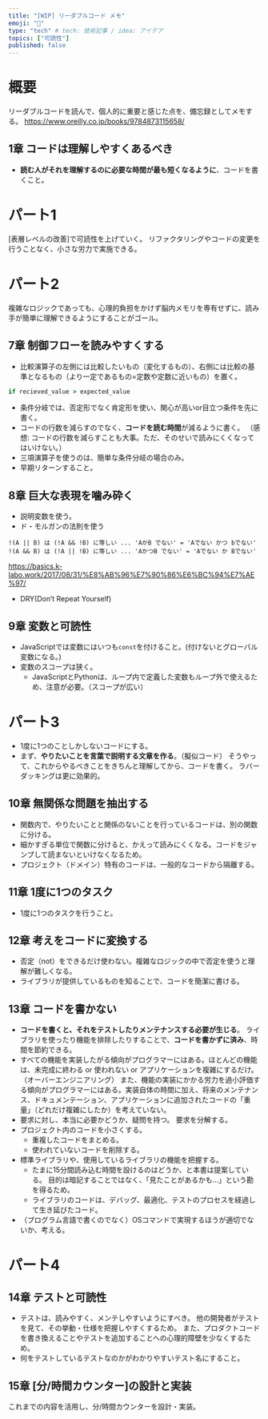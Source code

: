 ```yaml
---
title: "[WIP] リーダブルコード メモ"
emoji: "📑"
type: "tech" # tech: 技術記事 / idea: アイデア
topics: ["可読性"]
published: false
---
```


# 概要
リーダブルコードを読んで、個人的に重要と感じた点を、備忘録としてメモする。
https://www.oreilly.co.jp/books/9784873115658/

<!-- ## 背景
英語のリーディング力向上のため、リーダブルコードの原文（英語）を読んでいる。
原文を読んで私なりに解釈(咀嚼)した内容をメモしているので、少しニュアンスが異なる可能性がある。 -->


## 1章 コードは理解しやすくあるべき
- **読む人がそれを理解するのに必要な時間が最も短くなるように**、コードを書くこと。

# パート1
[表層レベルの改善]で可読性を上げていく。
リファクタリングやコードの変更を行うことなく、小さな労力で実施できる。


# パート2
複雑なロジックであっても、心理的負担をかけず脳内メモリを専有せずに、読み手が簡単に理解できるようにすることがゴール。

## 7章 制御フローを読みやすくする
- 比較演算子の左側には比較したいもの（変化するもの）、右側には比較の基準となるもの（より一定であるもの=定数や定数に近いもの）を置く。
```ruby
if recieved_value > expected_value
```

- 条件分岐では、否定形でなく肯定形を使い、関心が高いor目立つ条件を先に書く。
- コードの行数を減らすのでなく、**コードを読む時間**が減るように書く。
  （感想: コードの行数を減らすことも大事。ただ、そのせいで読みにくくなってはいけない。）
- 三項演算子を使うのは、簡単な条件分岐の場合のみ。
- 早期リターンすること。

## 8章 巨大な表現を噛み砕く
- 説明変数を使う。
- ド・モルガンの法則を使う
```
!(A || B) は (!A && !B) に等しい ... 'AかB でない' = 'Aでない かつ bでない'
!(A && B) は (!A || !B) に等しい ... 'AかつB でない' = 'Aでない か Bでない'
```
https://basics.k-labo.work/2017/08/31/%E8%AB%96%E7%90%86%E6%BC%94%E7%AE%97/

- DRY(Don’t Repeat Yourself)

## 9章 変数と可読性
- JavaScriptでは変数にはいつも`const`を付けること。(付けないとグローバル変数になる。)
- 変数のスコープは狭く。
  - JavaScriptとPythonは、ループ内で定義した変数もループ外で使えるため、注意が必要。（スコープが広い）

# パート3
- 1度に1つのことしかしないコードにする。
- まず、**やりたいことを言葉で説明する文章を作る**。（擬似コード）
  そうやって、これからやるべきことをきちんと理解してから、コードを書く。
  ラバーダッキングは更に効果的。

## 10章 無関係な問題を抽出する
- 関数内で、やりたいことと関係のないことを行っているコードは、別の関数に分ける。
- 細かすぎる単位で関数に分けると、かえって読みにくくなる。コードをジャンプして読まないといけなくなるため。
- プロジェクト（ドメイン）特有のコードは、一般的なコードから隔離する。

## 11章 1度に1つのタスク
- 1度に1つのタスクを行うこと。

## 12章 考えをコードに変換する
- 否定（not）をできるだけ使わない。複雑なロジックの中で否定を使うと理解が難しくなる。
- ライブラリが提供しているものを知ることで、コードを簡潔に書ける。

## 13章 コードを書かない
- **コードを書くと、それをテストしたりメンテナンスする必要が生じる**。
  ライブラリを使ったり機能を排除したりすることで、**コードを書かずに済み**、時間を節約できる。
- すべての機能を実装したがる傾向がプログラマーにはある。ほとんどの機能は、未完成に終わる or 使われない or アプリケーションを複雑にするだけ。（オーバーエンジニアリング）
  また、機能の実装にかかる労力を過小評価する傾向がプログラマーにはある。実装自体の時間に加え、将来のメンテナンス、ドキュメンテーション、アプリケーションに追加されたコードの「重量」（どれだけ複雑にしたか）を考えていない。
- 要求に対し、本当に必要かどうか、疑問を持つ。
  要求を分解する。
- プロジェクト内のコードを小さくする。
  - 重複したコードをまとめる。
  - 使われていないコードを削除する。
- 標準ライブラリや、使用しているライブラリの機能を把握する。
  - たまに15分間読み込む時間を設けるのはどうか、と本書は提案している。
    目的は暗記することではなく、「見たことがあるかも...」という勘を得るため。
  - ライブラリのコードは、デバッグ、最適化、テストのプロセスを経過して生き延びたコード。
- （プログラム言語で書くのでなく）OSコマンドで実現するほうが適切でないか、考える。

# パート4

## 14章 テストと可読性
- テストは、読みやすく、メンテしやすいようにすべき。
  他の開発者がテストを見て、その挙動・仕様を把握しやすくするため。
  また、プロダクトコードを書き換えることやテストを追加することへの心理的障壁を少なくするため。
- 何をテストしているテストなのかがわかりやすいテスト名にすること。

## 15章 [分/時間カウンター]の設計と実装
これまでの内容を活用し、分/時間カウンターを設計・実装。